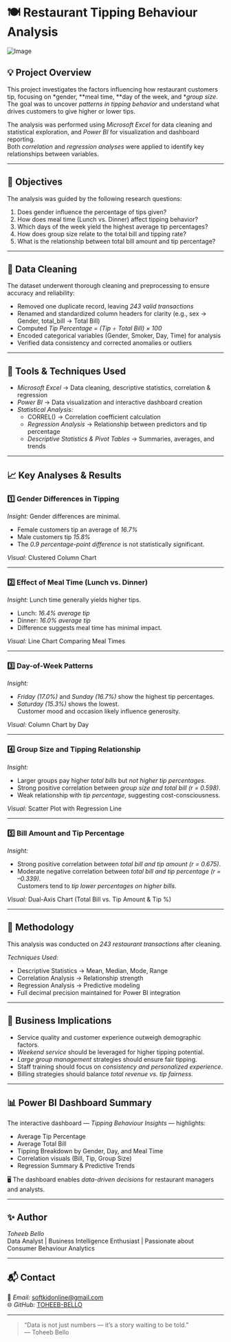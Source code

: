 # 🍽 Restaurant Tipping Behaviour Analysis

![Image](https://github.com/user-attachments/assets/989afe4a-228c-409a-8606-39b54da522f1)
## 💡 Project Overview
This project investigates the factors influencing how restaurant customers tip, focusing on *gender, **meal time, **day of the week, and **group size*.  
The goal was to uncover *patterns in tipping behavior* and understand what drives customers to give higher or lower tips.

The analysis was performed using *Microsoft Excel* for data cleaning and statistical exploration, and *Power BI* for visualization and dashboard reporting.  
Both *correlation* and *regression analyses* were applied to identify key relationships between variables.

---

## 🎯 Objectives
The analysis was guided by the following research questions:

1. Does gender influence the percentage of tips given?  
2. How does meal time (Lunch vs. Dinner) affect tipping behavior?  
3. Which days of the week yield the highest average tip percentages?  
4. How does group size relate to the total bill and tipping rate?  
5. What is the relationship between total bill amount and tip percentage?

---

## 🧹 Data Cleaning
The dataset underwent thorough cleaning and preprocessing to ensure accuracy and reliability:

- Removed one duplicate record, leaving *243 valid transactions*
- Renamed and standardized column headers for clarity (e.g., sex → Gender, total_bill → Total Bill)
- Computed *Tip Percentage = (Tip ÷ Total Bill) × 100*
- Encoded categorical variables (Gender, Smoker, Day, Time) for analysis
- Verified data consistency and corrected anomalies or outliers

---

## 🧮 Tools & Techniques Used
- *Microsoft Excel* → Data cleaning, descriptive statistics, correlation & regression  
- *Power BI* → Data visualization and interactive dashboard creation  
- *Statistical Analysis:*
  - CORREL() → Correlation coefficient calculation  
  - *Regression Analysis* → Relationship between predictors and tip percentage  
  - *Descriptive Statistics & Pivot Tables* → Summaries, averages, and trends  

---

## 📈 Key Analyses & Results

### 1️⃣ Gender Differences in Tipping
*Insight:* Gender differences are minimal.  
- Female customers tip an average of *16.7%*
- Male customers tip *15.8%*
- The *0.9 percentage-point difference* is not statistically significant.

*Visual:* Clustered Column Chart  

---

### 2️⃣ Effect of Meal Time (Lunch vs. Dinner)
*Insight:* Lunch time generally yields higher tips.  
- Lunch: *16.4% average tip*
- Dinner: *16.0% average tip*
- Difference suggests meal time has minimal impact.

*Visual:* Line Chart Comparing Meal Times  

---

### 3️⃣ Day-of-Week Patterns
*Insight:*  
- *Friday (17.0%)* and *Sunday (16.7%)* show the highest tip percentages.  
- *Saturday (15.3%)* shows the lowest.  
Customer mood and occasion likely influence generosity.

*Visual:* Column Chart by Day  

---

### 4️⃣ Group Size and Tipping Relationship
*Insight:*  
- Larger groups pay higher *total bills* but *not higher tip percentages*.  
- Strong positive correlation between *group size and total bill (r = 0.598)*.  
- Weak relationship with *tip percentage*, suggesting cost-consciousness.

*Visual:* Scatter Plot with Regression Line  

---

### 5️⃣ Bill Amount and Tip Percentage
*Insight:*  
- Strong positive correlation between *total bill and tip amount (r = 0.675)*.  
- Moderate negative correlation between *total bill and tip percentage (r = –0.339)*.  
Customers tend to *tip lower percentages on higher bills*.

*Visual:* Dual-Axis Chart (Total Bill vs. Tip Amount & Tip %)

---

## 🧠 Methodology
This analysis was conducted on *243 restaurant transactions* after cleaning.

*Techniques Used:*
- Descriptive Statistics → Mean, Median, Mode, Range  
- Correlation Analysis → Relationship strength  
- Regression Analysis → Predictive modeling  
- Full decimal precision maintained for Power BI integration  

---

## 🧭 Business Implications
- Service quality and customer experience outweigh demographic factors.  
- *Weekend service* should be leveraged for higher tipping potential.  
- *Large group management* strategies should ensure fair tipping.  
- Staff training should focus on *consistency and personalized experience*.  
- Billing strategies should balance *total revenue vs. tip fairness*.

---

## 📊 Power BI Dashboard Summary
The interactive dashboard — *Tipping Behaviour Insights* — highlights:

- Average Tip Percentage  
- Average Total Bill  
- Tipping Breakdown by Gender, Day, and Meal Time  
- Correlation visuals (Bill, Tip, Group Size)  
- Regression Summary & Predictive Trends  

🖥 The dashboard enables *data-driven decisions* for restaurant managers and analysts.

---

## ✨ Author
*Toheeb Bello*  
Data Analyst | Business Intelligence Enthusiast | Passionate about Consumer Behaviour Analytics  

---

## 📬 Contact
📧 *Email:* softkidonline@gmail.com  
🌐 *GitHub:* [TOHEEB-BELLO](https://github.com/TOHEEB-BELLO)  


---

> “Data is not just numbers — it’s a story waiting to be told.”  
> — Toheeb Bello
